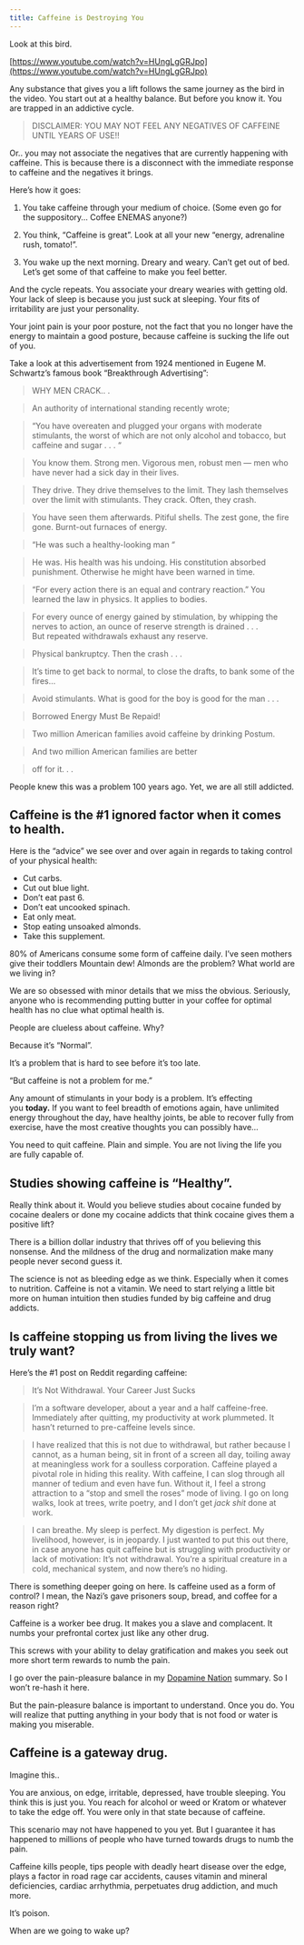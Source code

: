 ```yaml
---
title: Caffeine is Destroying You
---
```


Look at this bird.

[https://www.youtube.com/watch?v=HUngLgGRJpo](https://www.youtube.com/watch?v=HUngLgGRJpo)

Any substance that gives you a lift follows the same journey as the bird in the video. You start out at a healthy balance. But before you know it. You are trapped in an addictive cycle.

> DISCLAIMER: YOU MAY NOT FEEL ANY NEGATIVES OF CAFFEINE UNTIL YEARS OF USE!!

Or.. you may not associate the negatives that are currently happening with caffeine. This is because there is a disconnect with the immediate response to caffeine and the negatives it brings.

Here’s how it goes:

1. You take caffeine through your medium of choice. (Some even go for the suppository… Coffee ENEMAS anyone?)

2. You think, “Caffeine is great”. Look at all your new “energy, adrenaline rush, tomato!”.

3. You wake up the next morning. Dreary and weary. Can’t get out of bed. Let’s get some of that caffeine to make you feel better.


And the cycle repeats. You associate your dreary wearies with getting old. Your lack of sleep is because you just suck at sleeping. Your fits of irritability are just your personality.

Your joint pain is your poor posture, not the fact that you no longer have the energy to maintain a good posture, because caffeine is sucking the life out of you.

Take a look at this advertisement from 1924 mentioned in Eugene M. Schwartz’s famous book “Breakthrough Advertising”:

> WHY MEN CRACK.. .

> An authority of international standing recently wrote;

> “You have overeaten and plugged your organs with moderate stimulants, the worst of which are not only alcohol and tobacco, but caffeine and sugar . . . “

> You know them. Strong men. Vigorous men, robust men — men who have never had a sick day in their lives.

> They drive. They drive themselves to the limit. They lash themselves over the limit with stimulants. They crack. Often, they crash.

> You have seen them afterwards. Pitiful shells. The zest gone, the fire gone. Burnt-out furnaces of energy.

> “He was such a healthy-looking man “

> He was. His health was his undoing. His constitution absorbed punishment. Otherwise he might have been warned in time.

> “For every action there is an equal and contrary reaction.” You learned the law in physics. It applies to bodies.

> For every ounce of energy gained by stimulation, by whipping the nerves to action, an ounce of reserve strength is drained . . .  
> But repeated withdrawals exhaust any reserve.

> Physical bankruptcy. Then the crash . . .

> It’s time to get back to normal, to close the drafts, to bank some of the fires…

> Avoid stimulants. What is good for the boy is good for the man . . .

> Borrowed Energy Must Be Repaid!

> Two million American families avoid caffeine by drinking Postum.

> And two million American families are better

> off for it. . .

People knew this was a problem 100 years ago. Yet, we are all still addicted.

## Caffeine is the #1 ignored factor when it comes to health.

Here is the “advice” we see over and over again in regards to taking control of your physical health:

- Cut carbs. 
- Cut out blue light.
- Don’t eat past 6.
- Don’t eat uncooked spinach.
- Eat only meat.
- Stop eating unsoaked almonds.
- Take this supplement.

80% of Americans consume some form of caffeine daily. I’ve seen mothers give their toddlers Mountain dew! Almonds are the problem? What world are we living in?

We are so obsessed with minor details that we miss the obvious. Seriously, anyone who is recommending putting butter in your coffee for optimal health has no clue what optimal health is.

People are clueless about caffeine. Why?

Because it’s “Normal”.

It’s a problem that is hard to see before it’s too late.

“But caffeine is not a problem for me.”

Any amount of stimulants in your body is a problem. It’s effecting you **today.** If you want to feel breadth of emotions again, have unlimited energy throughout the day, have healthy joints, be able to recover fully from exercise, have the most creative thoughts you can possibly have…

You need to quit caffeine. Plain and simple. You are not living the life you are fully capable of.

## Studies showing caffeine is “Healthy”.

Really think about it. Would you believe studies about cocaine funded by cocaine dealers or done my cocaine addicts that think cocaine gives them a positive lift?

There is a billion dollar industry that thrives off of you believing this nonsense. And the mildness of the drug and normalization make many people never second guess it.

The science is not as bleeding edge as we think. Especially when it comes to nutrition. Caffeine is not a vitamin. We need to start relying a little bit more on human intuition then studies funded by big caffeine and drug addicts.

## Is caffeine stopping us from living the lives we truly want?

Here’s the #1 post on Reddit regarding caffeine:

> It’s Not Withdrawal. Your Career Just Sucks

> I’m a software developer, about a year and a half caffeine-free. Immediately after quitting, my productivity at work plummeted. It hasn’t returned to pre-caffeine levels since.

> I have realized that this is not due to withdrawal, but rather because I cannot, as a human being, sit in front of a screen all day, toiling away at meaningless work for a soulless corporation. Caffeine played a pivotal role in hiding this reality. With caffeine, I can slog through all manner of tedium and even have fun. Without it, I feel a strong attraction to a “stop and smell the roses” mode of living. I go on long walks, look at trees, write poetry, and I don’t get _jack shit_ done at work.

> I can breathe. My sleep is perfect. My digestion is perfect. My livelihood, however, is in jeopardy. I just wanted to put this out there, in case anyone has quit caffeine but is struggling with productivity or lack of motivation: It’s not withdrawal. You’re a spiritual creature in a cold, mechanical system, and now there’s no hiding.

There is something deeper going on here. Is caffeine used as a form of control? I mean, the Nazi’s gave prisoners soup, bread, and coffee for a reason right?

Caffeine is a worker bee drug. It makes you a slave and complacent. It numbs your prefrontal cortex just like any other drug.

This screws with your ability to delay gratification and makes you seek out more short term rewards to numb the pain.

I go over the pain-pleasure balance in my [Dopamine Nation](../booknotes/Dopamine%20Nation.md) summary. So I won’t re-hash it here.

But the pain-pleasure balance is important to understand. Once you do. You will realize that putting anything in your body that is not food or water is making you miserable.

## Caffeine is a gateway drug.

Imagine this..

You are anxious, on edge, irritable, depressed, have trouble sleeping. You think this is just you. You reach for alcohol or weed or Kratom or whatever to take the edge off. You were only in that state because of caffeine.

This scenario may not have happened to you yet. But I guarantee it has happened to millions of people who have turned towards drugs to numb the pain.

Caffeine kills people, tips people with deadly heart disease over the edge, plays a factor in road rage car accidents, causes vitamin and mineral deficiencies, cardiac arrhythmia, perpetuates drug addiction, and much more.

It’s poison.

When are we going to wake up?